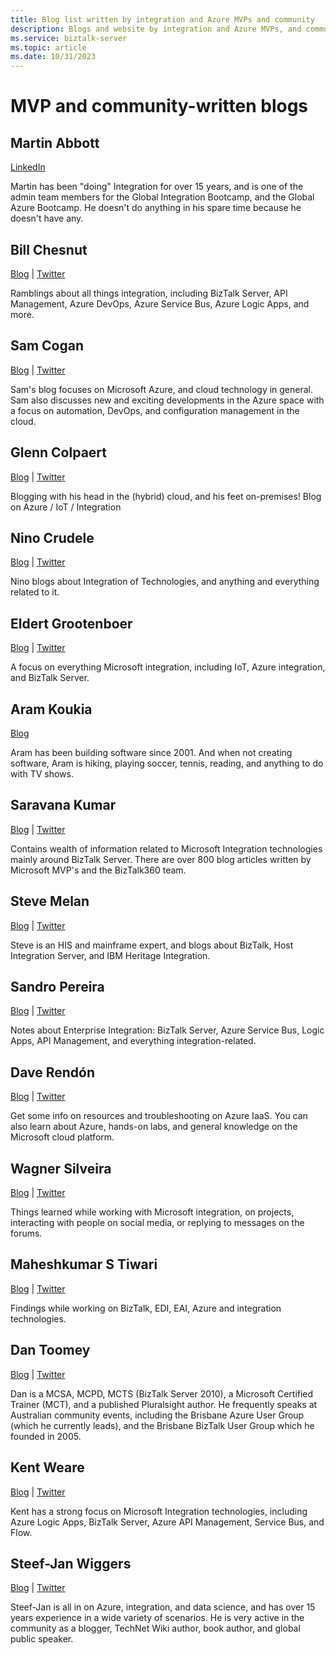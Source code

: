 ```yaml
---
title: Blog list written by integration and Azure MVPs and community
description: Blogs and website by integration and Azure MVPs, and community members on BizTalk Server, Azure Logic Apps, and more.
ms.service: biztalk-server
ms.topic: article
ms.date: 10/31/2023
---
```


# MVP and community-written blogs

## Martin Abbott
[LinkedIn](https://www.linkedin.com/in/mjabbott)

Martin has been "doing" Integration for over 15 years, and is one of the admin team members for the Global Integration Bootcamp, and the Global Azure Bootcamp. He doesn't do anything in his spare time because he doesn't have any. 

## Bill Chesnut
[Blog](https://www.biztalkbill.com/)  |  [Twitter](https://twitter.com/BizTalkBill)

Ramblings about all things integration, including BizTalk Server, API Management, Azure DevOps, Azure Service Bus, Azure Logic Apps, and more.

## Sam Cogan
[Blog](https://samcogan.com/)  |  [Twitter](https://twitter.com/samcogan)

Sam's blog focuses on Microsoft Azure, and cloud technology in general. Sam also discusses new and exciting developments in the Azure space with a focus on automation, DevOps, and configuration management in the cloud. 

## Glenn Colpaert
[Blog](https://glenncolpaert.wordpress.com/)  |  [Twitter](https://twitter.com/GlennColpaert)

Blogging with his head in the (hybrid) cloud, and his feet on-premises! Blog on Azure / IoT / Integration

## Nino Crudele
[Blog](https://blog.ninocrudele.com/)  |  [Twitter](https://twitter.com/ninocrudele)

Nino blogs about Integration of Technologies, and anything and everything related to it.

## Eldert Grootenboer
[Blog](https://www.serverless360.com/blog/author/eldert) | [Twitter](https://twitter.com/egrootenboer)

A focus on everything Microsoft integration, including IoT, Azure integration, and BizTalk Server. 

## Aram Koukia
[Blog](https://koukia.ca)  

Aram has been building software since 2001. And when not creating software, Aram is hiking, playing soccer, tennis, reading, and anything to do with TV shows.

## Saravana Kumar
[Blog](https://blogs.biztalk360.com/)  |  [Twitter](https://twitter.com/BizTalk360)

Contains wealth of information related to Microsoft Integration technologies mainly around BizTalk Server. There are over 800 blog articles written by Microsoft MVP's and the BizTalk360 team. 

## Steve Melan 
[Blog](https://stevemelan.wordpress.com/)  |  [Twitter](https://twitter.com/SteveMelan)

Steve is an HIS and mainframe expert, and blogs about BizTalk, Host Integration Server, and IBM Heritage Integration.

## Sandro Pereira
[Blog](https://blog.sandro-pereira.com)  |  [Twitter](https://twitter.com/sandro_asp)

Notes about Enterprise Integration: BizTalk Server, Azure Service Bus, Logic Apps, API Management, and everything integration-related.

## Dave Rendón
[Blog](https://blog.azinsider.net/)  |  [Twitter](https://twitter.com/DaveRndn)

Get some info on resources and troubleshooting on Azure IaaS. You can also learn about Azure, hands-on labs, and general knowledge on the Microsoft cloud platform.

## Wagner Silveira
[Blog](https://notetoself.tech)  |  [Twitter](https://twitter.com/WSilveiraNZ)

Things learned while working with Microsoft integration, on projects, interacting with people on social media, or replying to messages on the forums.  

## Maheshkumar S Tiwari
[Blog](http://tech-findings.blogspot.in/)  |  [Twitter](https://twitter.com/Savvy_mahesh)

Findings while working on BizTalk, EDI, EAI, Azure and integration technologies.

## Dan Toomey
[Blog](https://mindovermessaging.com/)  |  [Twitter](https://twitter.com/daniel2me)

Dan is a MCSA, MCPD, MCTS (BizTalk Server 2010), a Microsoft Certified Trainer (MCT), and a published Pluralsight author. He frequently speaks at Australian community events, including the Brisbane Azure User Group (which he currently leads), and the Brisbane BizTalk User Group which he founded in 2005. 

## Kent Weare
[Blog](https://middlewareinthe.cloud/)  |  [Twitter](https://twitter.com/wearsy)

Kent has a strong focus on Microsoft Integration technologies, including Azure Logic Apps, BizTalk Server, Azure API Management, Service Bus, and Flow.

## Steef-Jan Wiggers
[Blog](https://blog.steef-jan-wiggers.com/)  |  [Twitter](https://twitter.com/SteefJan)

Steef-Jan is all in on Azure, integration, and data science, and has over 15 years experience in a wide variety of scenarios. He is very active in the community as a blogger, TechNet Wiki author, book author, and global public speaker. 
